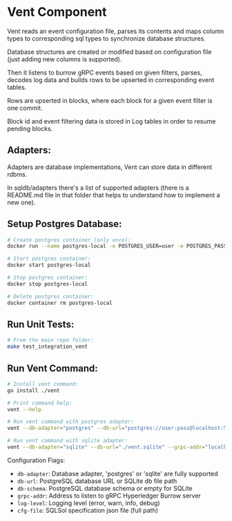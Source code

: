 # Vent Component

Vent reads an event configuration file, parses its contents and maps column types to corresponding sql types to synchronize database structures.

Database structures are created or modified based on configuration file (just adding new columns is supported).

Then it listens to burrow gRPC events based on given filters, parses, decodes log data and builds rows to be upserted in corresponding event tables.

Rows are upserted in blocks, where each block for a given event filter is one commit.

Block id and event filtering data is stored in Log tables in order to resume pending blocks.

## Adapters:

Adapters are database implementations, Vent can store data in different rdbms.

In sqldb/adapters there's a list of supported adapters (there is a README.md file in that folder that helps to understand how to implement a new one).

## Setup Postgres Database:

```bash
# Create postgres container (only once):
docker run --name postgres-local -e POSTGRES_USER=user -e POSTGRES_PASSWORD=pass -e POSTGRES_DB=vent -p 5432:5432 -d postgres:10.4-alpine

# Start postgres container:
docker start postgres-local

# Stop postgres container:
docker stop postgres-local

# Delete postgres container:
docker container rm postgres-local
```

## Run Unit Tests:

```bash
# From the main repo folder:
make test_integration_vent
```

## Run Vent Command:

```bash
# Install vent command:
go install ./vent

# Print command help:
vent --help

# Run vent command with postgres adapter:
vent --db-adapter="postgres" --db-url="postgres://user:pass@localhost:5432/vent?sslmode=disable" --db-schema="vent" --grpc-addr="localhost:10997" --log-level="debug" --cfg-file="<sqlsol conf file path>"

# Run vent command with sqlite adapter:
vent --db-adapter="sqlite" --db-url="./vent.sqlite" --grpc-addr="localhost:10997" --log-level="debug" --cfg-file="<sqlsol conf file path>"
```

Configuration Flags:

+ `db-adapter`: Database adapter, 'postgres' or 'sqlite' are fully supported
+ `db-url`: PostgreSQL database URL or SQLite db file path
+ `db-schema`: PostgreSQL database schema or empty for SQLite
+ `grpc-addr`: Address to listen to gRPC Hyperledger Burrow server
+ `log-level`: Logging level (error, warn, info, debug)
+ `cfg-file`: SQLSol specification json file (full path)
